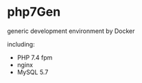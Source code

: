 # php7Gen

generic development environment by Docker

including:

- PHP 7.4 fpm
- nginx
- MySQL 5.7
